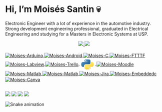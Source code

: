 # Hi, I’m Moisés Santin 💀

Electronic Engineer with a lot of experience in the automotive industry. Strong development engineering professional, graduated in Electrical Engineering and studying for a Masters in Electronic Systems at USP.

<div align="center">
  <a href="https://github.com/moisessantin">
  <img height="180em" src="https://github-readme-stats.vercel.app/api?username=moisessantin&show_icons=true&theme=dark&include_all_commits=true&count_private=true"/>
  <img height="180em" src="https://github-readme-stats.vercel.app/api/top-langs/?username=moisessantin&layout=compact&langs_count=5&theme=dark"/> 
</div>
  
<div style="display: inline_block"><br>

  <img align="center" alt="Moises-Arduino" height="40" width="50" src="https://cdn.jsdelivr.net/gh/devicons/devicon/icons/arduino/arduino-original.svg" />      
  <img align="center" alt="Moises-Android" height="40" width="50" src="https://cdn.jsdelivr.net/gh/devicons/devicon/icons/android/android-original-wordmark.svg">
  <img align="center" alt="Moises-C" height="40" width="50" src="https://cdn.jsdelivr.net/gh/devicons/devicon/icons/c/c-original.svg">
  <img align="center" alt="Moises-FTTTF" height="50" width="60" src="https://cdn.jsdelivr.net/gh/devicons/devicon/icons/ifttt/ifttt-original.svg">
  <img align="center" alt="Moises-Labview" height="40" width="50" src="https://cdn.jsdelivr.net/gh/devicons/devicon/icons/labview/labview-original-wordmark.svg">
  <img align="center" alt="Moises-Trello" height="50" width="60" src="https://cdn.jsdelivr.net/gh/devicons/devicon/icons/trello/trello-plain-wordmark.svg">
  <img align="center" alt="Moises-Python" height="40" width="50" src="https://raw.githubusercontent.com/devicons/devicon/master/icons/python/python-original.svg">
  <img align="center" alt="Moises-Moodle" height="50" width="60" src="https://cdn.jsdelivr.net/gh/devicons/devicon/icons/moodle/moodle-original-wordmark.svg">
  <img align="center" alt="Moises-Matlab" height="40" width="50" src="https://cdn.jsdelivr.net/gh/devicons/devicon/icons/matlab/matlab-original.svg">
  <img align="center" alt="Moises-Matlab" height="40" width="50" src="https://cdn.jsdelivr.net/gh/devicons/devicon/icons/markdown/markdown-original.svg">
  <img align="center" alt="Moises-Jira" height="40" width="50" src="https://cdn.jsdelivr.net/gh/devicons/devicon/icons/jira/jira-original-wordmark.svg">
  <img align="center" alt="Moises-Embeddedc" height="40" width="50" src="https://cdn.jsdelivr.net/gh/devicons/devicon/icons/embeddedc/embeddedc-original.svg">
  <img align="center" alt="Moises-Canva" height="40" width="50" src="https://cdn.jsdelivr.net/gh/devicons/devicon/icons/canva/canva-original.svg">
  
  </div>
  
  ##
 
<div> 
  
  <a href="https://instagram.com/moisessantin" target="_blank"><img src="https://img.shields.io/badge/-Instagram-%23E4405F?style=for-the-badge&logo=instagram&logoColor=white" target="_blank"></a>
  <a href = "mailto:moisessantin@gmail.com"><img src="https://img.shields.io/badge/-Gmail-%23333?style=for-the-badge&logo=gmail&logoColor=white" target="_blank"></a>
  <a href="https://www.linkedin.com/in/moisessantin/" target="_blank"><img src="https://img.shields.io/badge/-LinkedIn-%230077B5?style=for-the-badge&logo=linkedin&logoColor=white" target="_blank"></a> 
  <a href="https://www.youtube.com/channel/UCM5T-wp6Emp3vWeaHhzE2GQ" target="_blank"><img src="https://img.shields.io/badge/YouTube-FF0000?style=for-the-badge&logo=youtube&logoColor=white" target="_blank"></a>
 
  ![Snake animation](https://github.com/moisessantin/moisessantin/blob/output/github-contribution-grid-snake.svg)
 
</div>
